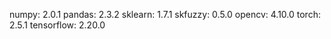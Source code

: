 numpy: 2.0.1
pandas: 2.3.2
sklearn: 1.7.1
skfuzzy: 0.5.0
opencv: 4.10.0
torch:  2.5.1
tensorflow: 2.20.0